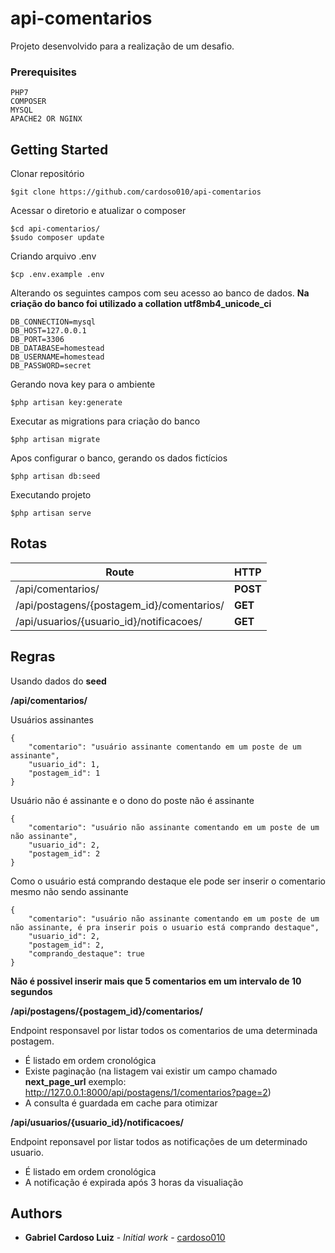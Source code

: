 # api-comentarios

Projeto desenvolvido para a realização de um desafio.

### Prerequisites

```
PHP7
COMPOSER
MYSQL
APACHE2 OR NGINX
```

## Getting Started

Clonar repositório
```
$git clone https://github.com/cardoso010/api-comentarios
```
Acessar o diretorio e atualizar o composer
```
$cd api-comentarios/
$sudo composer update
```

Criando arquivo .env
```
$cp .env.example .env 
```

Alterando os seguintes campos com seu acesso ao banco de dados.
**Na criação do banco foi utilizado a collation utf8mb4_unicode_ci**
```
DB_CONNECTION=mysql
DB_HOST=127.0.0.1
DB_PORT=3306
DB_DATABASE=homestead
DB_USERNAME=homestead
DB_PASSWORD=secret
```

Gerando nova key para o ambiente
```
$php artisan key:generate
```

Executar as migrations para criação do banco
```
$php artisan migrate
```

Apos configurar o banco, gerando os dados fictícios
```
$php artisan db:seed
```

Executando projeto
```
$php artisan serve
```

## Rotas

| Route                                      | HTTP     |
| ------------------------------------------ | -------- |
| /api/comentarios/                          | **POST** |
| /api/postagens/{postagem_id}/comentarios/  | **GET**  |
| /api/usuarios/{usuario_id}/notificacoes/   | **GET**  |


## Regras

Usando dados do **seed**

**/api/comentarios/**

Usuários assinantes
```
{
	"comentario": "usuário assinante comentando em um poste de um assinante",
	"usuario_id": 1,
	"postagem_id": 1
}
```

Usuário não é assinante e o dono do poste não é assinante
```
{
	"comentario": "usuário não assinante comentando em um poste de um não assinante",
	"usuario_id": 2,
	"postagem_id": 2
}
```

Como o usuário está comprando destaque ele pode ser inserir o comentario mesmo não sendo assinante
```
{
	"comentario": "usuário não assinante comentando em um poste de um não assinante, é pra inserir pois o usuario está comprando destaque",
	"usuario_id": 2,
	"postagem_id": 2,
	"comprando_destaque": true
}
```

**Não é possivel inserir mais que 5 comentarios em um intervalo de 10 segundos**


**/api/postagens/{postagem_id}/comentarios/**

Endpoint responsavel por listar todos os comentarios de uma determinada postagem.
- É listado em ordem cronológica
- Existe paginação (na listagem vai existir um campo chamado **next_page_url** exemplo: http://127.0.0.1:8000/api/postagens/1/comentarios?page=2)
- A consulta é guardada em cache para otimizar

**/api/usuarios/{usuario_id}/notificacoes/**

Endpoint reponsavel por listar todos as notificações de um determinado usuario.
- É listado em ordem cronológica
- A notificação é expirada após 3 horas da visualiação

## Authors

* **Gabriel Cardoso Luiz** - *Initial work* - [cardoso010](https://github.com/cardoso010)




